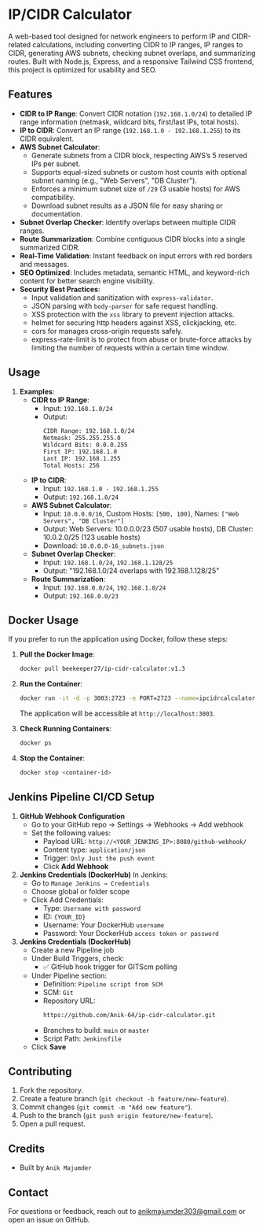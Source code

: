 # IP/CIDR Calculator

A web-based tool designed for network engineers to perform IP and CIDR-related calculations, including converting CIDR to IP ranges, IP ranges to CIDR, generating AWS subnets, checking subnet overlaps, and summarizing routes. Built with Node.js, Express, and a responsive Tailwind CSS frontend, this project is optimized for usability and SEO.

## Features

- **CIDR to IP Range**: Convert CIDR notation (`192.168.1.0/24`) to detailed IP range information (netmask, wildcard bits, first/last IPs, total hosts).
- **IP to CIDR**: Convert an IP range (`192.168.1.0 - 192.168.1.255`) to its CIDR equivalent.
- **AWS Subnet Calculator**:  
  - Generate subnets from a CIDR block, respecting AWS’s 5 reserved IPs per subnet.
  - Supports equal-sized subnets or custom host counts with optional subnet naming (e.g., "Web Servers", "DB Cluster").
  - Enforces a minimum subnet size of `/29` (3 usable hosts) for AWS compatibility.
  - Download subnet results as a JSON file for easy sharing or documentation.
- **Subnet Overlap Checker**: Identify overlaps between multiple CIDR ranges.
- **Route Summarization**: Combine contiguous CIDR blocks into a single summarized CIDR.
- **Real-Time Validation**: Instant feedback on input errors with red borders and messages.
- **SEO Optimized**: Includes metadata, semantic HTML, and keyword-rich content for better search engine visibility.
- **Security Best Practices**:
  - Input validation and sanitization with `express-validator`.
  - JSON parsing with `body-parser` for safe request handling.
  - XSS protection with the `xss` library to prevent injection attacks.
  - helmet for securing http headers against XSS, clickjacking, etc.
  - cors for manages cross-origin requests safely.
  - express-rate-limit is to protect from abuse or brute-force attacks by limiting the number of requests within a certain time window.

## Usage

1. **Examples**:
   - **CIDR to IP Range**:
     - Input: `192.168.1.0/24`
     - Output: 
       ```
       CIDR Range: 192.168.1.0/24
       Netmask: 255.255.255.0
       Wildcard Bits: 0.0.0.255
       First IP: 192.168.1.0
       Last IP: 192.168.1.255
       Total Hosts: 256
       ```
   - **IP to CIDR**:
     - Input: `192.168.1.0 - 192.168.1.255`
     - Output: `192.168.1.0/24`
   - **AWS Subnet Calculator**:
     - Input: `10.0.0.0/16`, Custom Hosts: `[500, 100]`, Names: `["Web Servers", "DB Cluster"]`
     - Output: Web Servers: 10.0.0.0/23 (507 usable hosts), DB Cluster: 10.0.2.0/25 (123 usable hosts)
     - Download: `10.0.0.0-16_subnets.json`
   - **Subnet Overlap Checker**:
     - Input: `192.168.1.0/24`, `192.168.1.128/25`
     - Output: "192.168.1.0/24 overlaps with 192.168.1.128/25"
   - **Route Summarization**:
     - Input: `192.168.0.0/24`, `192.168.1.0/24`
     - Output: `192.168.0.0/23`

## Docker Usage

If you prefer to run the application using Docker, follow these steps:

1. **Pull the Docker Image**:
   ```bash
   docker pull beekeeper27/ip-cidr-calculator:v1.3
   ```

2. **Run the Container**:
   ```bash
   docker run -it -d -p 3003:2723 -e PORT=2723 --name=ipcidrcalculator beekeeper27/ip-cidr-calculator:v1.3
   ```
   The application will be accessible at `http://localhost:3003`.

3. **Check Running Containers**:
   ```bash
   docker ps
   ```

4. **Stop the Container**:
   ```bash
   docker stop <container-id>
   ```

## Jenkins Pipeline CI/CD Setup

1. **GitHub Webhook Configuration**
     - Go to your GitHub repo → Settings → Webhooks → Add webhook
     - Set the following values:
         - Payload URL: `http://<YOUR_JENKINS_IP>:8080/github-webhook/`
         - Content type: `application/json`
         - Trigger: `Only Just the push event`
       - Click **Add Webhook**
2. **Jenkins Credentials (DockerHub)**
     In Jenkins:
     - Go to `Manage Jenkins → Credentials`
     - Choose global or folder scope
     - Click Add Credentials:
         - Type: `Username with password`
         - ID: `{YOUR_ID}`
         - Username: Your DockerHub `username`
         - Password: Your DockerHub `access token or password`
3. **Jenkins Credentials (DockerHub)**
     - Create a new Pipeline job
     - Under Build Triggers, check:
          - ✅ GitHub hook trigger for GITScm polling
     - Under Pipeline section:
         - Definition: `Pipeline script from SCM`
         - SCM: `Git`
         - Repository URL:
           ```bash
           https://github.com/Anik-64/ip-cidr-calculator.git
           ```
         - Branches to build: `main` or `master`
         - Script Path: `Jenkinsfile`
      - Click **Save**  

## Contributing

1. Fork the repository.
2. Create a feature branch (`git checkout -b feature/new-feature`).
3. Commit changes (`git commit -m "Add new feature"`).
4. Push to the branch (`git push origin feature/new-feature`).
5. Open a pull request.

## Credits

- Built by `Anik Majumder`

## Contact

For questions or feedback, reach out to anikmajumder303@gmail.com or open an issue on GitHub.
